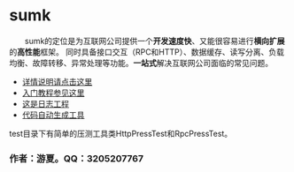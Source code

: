 # sumk
&emsp;&emsp;sumk的定位是为互联网公司提供一个**开发速度快**、又能很容易进行**横向扩展**的**高性能**框架。
同时具备接口交互（RPC和HTTP）、数据缓存、读写分离、负载均衡、故障转移、异常处理等功能。**一站式**解决互联网公司面临的常见问题。<BR>
* [详情说明请点击这里](https://www.oschina.net/p/sumk)
* [入门教程参见这里](https://github.com/youtongluan/sumk-server-demo)
* [这是日志工程](https://github.com/youtongluan/sumk-log)
* [代码自动生成工具](https://github.com/youtongluan/sumk-codetool)


test目录下有简单的压测工具类HttpPressTest和RpcPressTest。

### 作者：游夏。QQ：3205207767